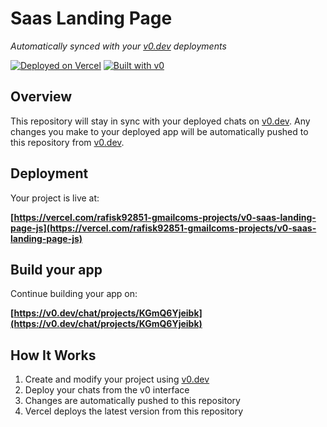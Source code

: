 # Saas Landing Page

*Automatically synced with your [v0.dev](https://v0.dev) deployments*

[![Deployed on Vercel](https://img.shields.io/badge/Deployed%20on-Vercel-black?style=for-the-badge&logo=vercel)](https://vercel.com/rafisk92851-gmailcoms-projects/v0-saas-landing-page-js)
[![Built with v0](https://img.shields.io/badge/Built%20with-v0.dev-black?style=for-the-badge)](https://v0.dev/chat/projects/KGmQ6Yjeibk)

## Overview

This repository will stay in sync with your deployed chats on [v0.dev](https://v0.dev).
Any changes you make to your deployed app will be automatically pushed to this repository from [v0.dev](https://v0.dev).

## Deployment

Your project is live at:

**[https://vercel.com/rafisk92851-gmailcoms-projects/v0-saas-landing-page-js](https://vercel.com/rafisk92851-gmailcoms-projects/v0-saas-landing-page-js)**

## Build your app

Continue building your app on:

**[https://v0.dev/chat/projects/KGmQ6Yjeibk](https://v0.dev/chat/projects/KGmQ6Yjeibk)**

## How It Works

1. Create and modify your project using [v0.dev](https://v0.dev)
2. Deploy your chats from the v0 interface
3. Changes are automatically pushed to this repository
4. Vercel deploys the latest version from this repository
